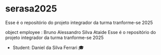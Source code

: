 # serasa2025
Esse é o repositório do projeto integrador da turma tranforme-se 2025 


object employee : Bruno Alessandro Silva Ataide 
Esse é o repositório do projeto integrador da turma tranforme-se 2025


- Student: Daniel da Silva Ferrari 🎓


